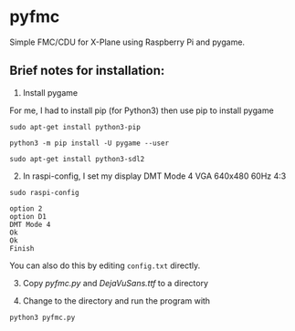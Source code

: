 # pyfmc
Simple FMC/CDU for X-Plane using Raspberry Pi and pygame.

## Brief notes for installation:

1) Install pygame

For me, I had to install pip (for Python3) then use pip to install pygame
```
sudo apt-get install python3-pip

python3 -m pip install -U pygame --user

sudo apt-get install python3-sdl2
```

2) In raspi-config, I set my display DMT Mode 4 VGA 640x480 60Hz 4:3

```
sudo raspi-config

option 2
option D1
DMT Mode 4
Ok
Ok
Finish
```

You can also do this by editing `config.txt` directly.

3) Copy *pyfmc.py* and *DejaVuSans.ttf* to a directory

4) Change to the directory and run the program with
```
python3 pyfmc.py
```

